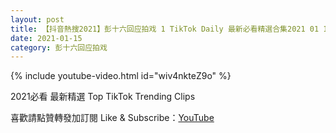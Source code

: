 ```yaml
---
layout: post
title: 【抖音熱搜2021】彭十六回应拍戏 1 TikTok Daily 最新必看精選合集2021 01 15
date: 2021-01-15
category: 彭十六回应拍戏
---
```


{% include youtube-video.html id="wiv4nkteZ9o" %}

2021必看 最新精選 Top TikTok Trending Clips

喜歡請點贊轉發加訂閱 Like & Subscribe：[YouTube](https://www.youtube.com/channel/UCAoR7VcanIPd04uEq_GIylA/videos)

